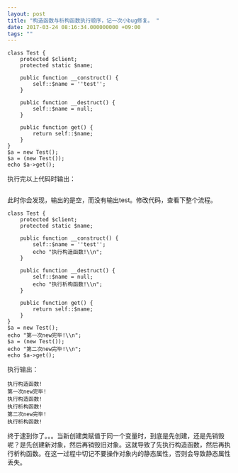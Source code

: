 ```yaml
---
layout: post
title: "构造函数与析构函数执行顺序，记一次小bug修复。 "
date: 2017-03-24 08:16:34.000000000 +09:00
tags: ""
---
```

```
class Test {
    protected $client;
    protected static $name;

    public function __construct() {
        self::$name = ''test'';
    }

    public function __destruct() {
        self::$name = null;
    }

    public function get() {
        return self::$name;
    }
}
$a = new Test();
$a = (new Test());
echo $a->get();
```
执行完以上代码时输出：
```

```
此时你会发现，输出的是空，而没有输出test。修改代码，查看下整个流程。
```
class Test {
    protected $client;
    protected static $name;

    public function __construct() {
        self::$name = ''test'';
        echo "执行构造函数!\\n";
    }

    public function __destruct() {
        self::$name = null;
        echo "执行析构函数!\\n";
    }

    public function get() {
        return self::$name;
    }
}
$a = new Test();
echo "第一次new完毕!\\n";
$a = (new Test());
echo "第二次new完毕!\\n";
echo $a->get();
```
执行输出：
```
执行构造函数!
第一次new完毕!
执行构造函数!
执行析构函数!
第二次new完毕!
执行析构函数!
```
终于逮到你了。。。当新创建类赋值于同一个变量时，到底是先创建，还是先销毁呢？是先创建新对象，然后再销毁旧对象。这就导致了先执行构造函数，然后再执行析构函数。在这一过程中切记不要操作对象内的静态属性，否则会导致静态属性丢失。